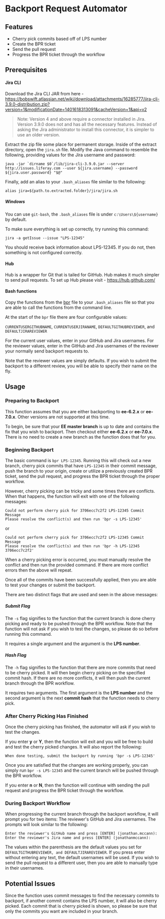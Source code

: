 # Backport Request Automator

## Features

* Cherry pick commits based off of LPS number
* Create the BPR ticket
* Send the pull request
* Progress the BPR ticket through the workflow

## Prerequisites

#### Jira CLI

Download the Jira CLI JAR from here - https://bobswift.atlassian.net/wiki/download/attachments/16285777/jira-cli-3.9.0-distribution.zip?version=1&modificationDate=1401618313091&cacheVersion=1&api=v2

> Note: Version 4 and above require a connector installed in Jira. Version 3.9.0 does not and has all the necessary features. Instead of asking the Jira administrator to install this connector, it is simpler to use an older version.

Extract the zip file some place for permanent storage. Inside of the extract directory, open the ```jira.sh``` file. Modify the Java command to resemble the following, providing values for the Jira username and password:

```java -jar `dirname $0`/lib/jira-cli-3.9.0.jar --server http://issues.liferay.com --user ${jira.username} --password ${jira.user.password} "$@"```

Finally, add an alias to your ```.bash_aliases``` file similar to the following:

```alias jira=${path.to.extracted.folder}/jira/jira.sh```

##### Windows

You can use ```git-bash```, the ```.bash_aliases``` file is under ```c:\Users\${username}``` by default.

To make sure everything is set up correctly, try running this command:

```jira -a getIssue --issue "LPS-12345"```

You should receive back information about LPS-12345. If you do not, then something is not configured correctly.

#### Hub

Hub is a wrapper for Git that is tailed for GitHub. Hub makes it much simpler to send pull requests. To set up Hub please visit - https://hub.github.com/

#### Bash functions

Copy the functions from the [bpr](https://github.com/jonathanmccann/backport-automator/blob/master/bpr) file to your ```.bash_aliases``` file so that you are able to call the functions from the command line.

At the start of the ```bpr``` file there are four configurable values:

```CURRENTUSERGITHUBNAME```, ```CURRENTUSERJIRANAME```, ```DEFAULTGITHUBREVIEWER```, and ```DEFAULTJIRAREVIEWER```

For the current user values, enter in your GitHub and Jira usernames. For the reviewer values, enter in the GitHub and Jira usernames of the reviewer your normally send backport requests to.

Note that the reviewer values are simply defaults. If you wish to submit the backport to a different review, you will be able to specify their name on the fly.

## Usage

### Preparing to Backport

This function assumes that you are either backporting to **ee-6.2.x** or **ee-7.0.x**. Other versions are not supported at this time.

To begin, be sure that your **EE master branch** is up to date and contains the fix that you wish to backport. Then checkout either **ee-6.2.x** or **ee-7.0.x**. There is no need to create a new branch as the function does that for you.

### Beginning Backport

The basic command is ```bpr LPS-12345```. Running this will check out a new branch, cherry pick commits that have ```LPS-12345``` in their commit message, push the branch to your origin, create or utilize a previously created BPR ticket, send the pull request, and progress the BPR ticket through the proper workflow.

However, cherry picking can be tricky and some times there are conflicts. When that happens, the function will exit with one of the following messages:

```
Could not perform cherry pick for 3706ecc7c2f2 LPS-12345 Commit Message
Please resolve the conflict(s) and then run 'bpr -s LPS-12345'
```

or

```
Could not perform cherry pick for 3706ecc7c2f2 LPS-12345 Commit Message
Please resolve the conflict(s) and then run 'bpr -h LPS-12345 3706ecc7c2f2'
```

When a cherry picking error is occurred, you must manually resolve the conflict and then run the provided command. If there are more conflict errors then the above will repeat.

Once all of the commits have been successfully applied, then you are able to test your changes or submit the backport.

There are two distinct flags that are used and seen in the above messages:

##### Submit Flag

The ```-s``` flag signifies to the function that the current branch is done cherry picking and ready to be pushed through the BPR workflow. Note that the function will not ask if you wish to test the changes, so please do so before running this command.

It requires a single argument and the argument is the **LPS number**.

##### Hash Flag

The ```-h``` flag signifies to the function that there are more commits that need to be cherry picked. It will then begin cherry picking on the specified commit hash. If there are no more conflicts, it will then push the current branch through the BPR workflow.

It requires two arguments. The first argument is the **LPS number** and the second argument is the next **commit hash** that the function needs to cherry pick.

### After Cherry Picking Has Finished

Once the cherry picking has finished, the automator will ask if you wish to test the changes.

If you enter **y** or **Y**, then the function will exit and you will be free to build and test the cherry picked changes. It will also report the following:

```
When done testing, submit the backport by running 'bpr -s LPS-12345'
```

Once you are satisfied that the changes are working properly, you can simply run ```bpr -s LPS-12345``` and the current branch will be pushed through the BPR workflow.

If you enter **n** or **N**, then the function will continue with sending the pull request and progress the BPR ticket through the workflow.

### During Backport Workflow

When progressing the current branch through the backport workflow, it will prompt you for two items: The reviewer's GitHub and Jira usernames. The prompts will look similar to the following:

```
Enter the reviewer's GitHub name and press [ENTER] (jonathan.mccann): 
Enter the reviewer's Jira name and press [ENTER] (jonathanmccann): 
```

The values within the parenthesis are the default values you set for ```DEFAULTGITHUBREVIEWER, and DEFAULTJIRAREVIEWER```. If you press enter without entering any text, the default usernames will be used. If you wish to send the pull request to a different user, then you are able to manually type in their usernames.

## Potential Issues

Since the function uses commit messages to find the necessary commits to backport, if another commit contains the LPS number, it will also be cherry picked. Each commit that is cherry picked is shown, so please be sure that only the commits you want are included in your branch.